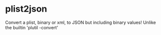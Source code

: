 # plist2json
Convert a plist, binary or xml, to JSON but including binary values! Unlike the builtin 'plutil -convert' 
